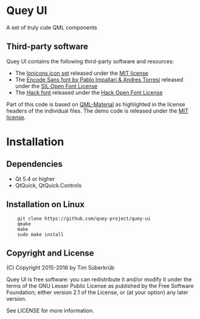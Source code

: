 # Quey UI

A set of truly cute QML components

## Third-party software
Quey UI contains the following third-party software and resources:
* The [Ionicons icon set](https://github.com/driftyco/ionicons) released under the [MIT license](http://opensource.org/licenses/MIT)
* The [Encode Sans font by Pablo Impallari & Andres Torresi](http://www.impallari.com/testing/encode/) released under the [SIL Open Font License](https://opensource.org/licenses/OFL-1.1)
* The [Hack font](https://github.com/chrissimpkins/Hack) released under the [Hack Open Font License](https://github.com/chrissimpkins/Hack/blob/master/LICENSE.md)

Part of this code is based on [QML-Material](https://github.com/papyros/qml-material) as highlighted in the license headers of the individual files.
The demo code is released under the [MIT license](https://opensource.org/licenses/MIT).

# Installation

## Dependencies
* Qt 5.4 or higher
* QtQuick, QtQuick.Controls

## Installation on Linux

```
    git clone https://github.com/quey-project/quey-ui
    qmake
    make
    sudo make install
```

## Copyright and License
(C) Copyright 2015-2016 by Tim Süberkrüb

Quey UI is free software: you can redistribute it and/or modify
it under the terms of the GNU Lesser Public License as published by the
Free Software Foundation; either version 2.1 of the License, or
(at your option) any later version.

See LICENSE for more information.
